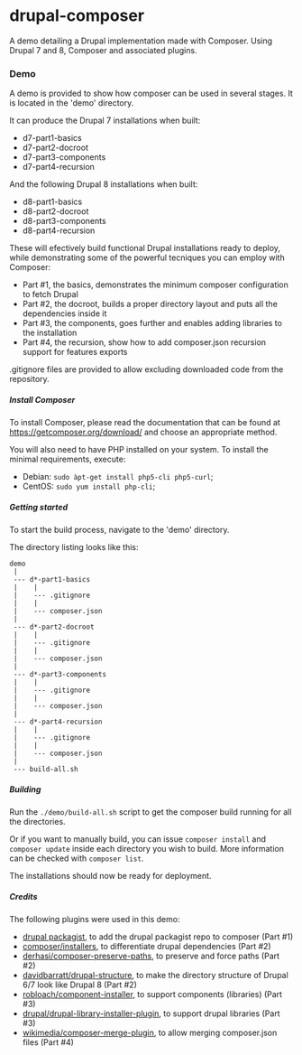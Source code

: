 # drupal-composer
A demo detailing a Drupal implementation made with Composer.
Using Drupal 7 and 8, Composer and associated plugins.


### Demo

A demo is provided to show how composer can be used in several stages.
It is located in the 'demo' directory.

It can produce the Drupal 7 installations when built:
- d7-part1-basics
- d7-part2-docroot
- d7-part3-components
- d7-part4-recursion

And the following Drupal 8 installations when built:
- d8-part1-basics
- d8-part2-docroot
- d8-part3-components
- d8-part4-recursion

These will efectively build functional Drupal installations ready to deploy,
while demonstrating some of the powerful tecniques you can employ with Composer:
- Part #1, the basics, demonstrates the minimum composer configuration to fetch Drupal
- Part #2, the docroot, builds a proper directory layout and puts all the dependencies inside it
- Part #3, the components, goes further and enables adding libraries to the installation
- Part #4, the recursion, show how to add composer.json recursion support for features exports

.gitignore files are provided to allow excluding downloaded code from the repository.


##### Install Composer

To install Composer, please read the documentation that can be found at
https://getcomposer.org/download/ and choose an appropriate method.

You will also need to have PHP installed on your system.
To install the minimal requirements, execute:
 - Debian: `sudo àpt-get install php5-cli php5-curl`;
 - CentOS: `sudo yum install php-cli`;

 
##### Getting started

To start the build process, navigate to the 'demo' directory.

The directory listing looks like this:

```
demo
 |
 --- d*-part1-basics
 |    |
 |    --- .gitignore
 |    |
 |    --- composer.json
 |
 --- d*-part2-docroot
 |    |
 |    --- .gitignore
 |    |
 |    --- composer.json
 |
 --- d*-part3-components
 |    |
 |    --- .gitignore
 |    |
 |    --- composer.json
 |
 --- d*-part4-recursion
 |    |
 |    --- .gitignore
 |    |
 |    --- composer.json
 |
 --- build-all.sh
```


##### Building

Run the `./demo/build-all.sh` script to get the composer build running for all the directories.

Or if you want to manually build, you can issue `composer install` and `composer update`
inside each directory you wish to build. More information can be checked with `composer list`.

The installations should now be ready for deployment.


##### Credits

The following plugins were used in this demo:
- [drupal packagist](https://packagist.drupal-composer.org/),
to add the drupal packagist repo to composer (Part #1)
- [composer/installers](https://github.com/composer/installers),
to differentiate drupal dependencies (Part #2)
- [derhasi/composer-preserve-paths](https://github.com/derhasi/composer-preserve-paths),
to preserve and force paths (Part #2)
- [davidbarratt/drupal-structure](https://github.com/davidbarratt/drupal-structure),
to make the directory structure of Drupal 6/7 look like Drupal 8 (Part #2)
- [robloach/component-installer](https://github.com/RobLoach/component-installer),
to support components (libraries) (Part #3)
- [drupal/drupal-library-installer-plugin](https://github.com/generalredneck/drupal-libraries-installer-plugin),
to support drupal libraries (Part #3)
- [wikimedia/composer-merge-plugin](https://github.com/wikimedia/composer-merge-plugin),
to allow merging composer.json files (Part #4)

